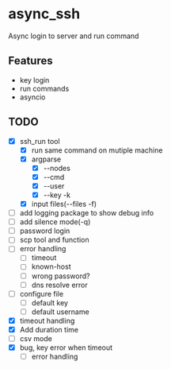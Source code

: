 # async_ssh
Async login to server and run command

## Features
- key login
- run commands
- asyncio

## TODO
- [x] ssh_run tool
    - [x] run same command on mutiple machine
    - [x] argparse
        - [x] --nodes
        - [x] --cmd
        - [x] --user
        - [x] --key -k
    - [x] input files(--files -f)
- [ ] add logging package to show debug info
- [ ] add silence mode(-q)
- [ ] password login
- [ ] scp tool and function
- [ ] error handling
    - [ ] timeout
    - [ ] known-host
    - [ ] wrong password?
    - [ ] dns resolve error
- [ ] configure file
    - [ ] default key
    - [ ] default username
- [x] timeout handling
- [x] Add duration time
- [ ] csv mode
- [x] bug, key error when timeout
    - [ ] error handling
